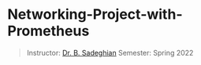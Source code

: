 # Networking-Project-with-Prometheus

> Instructor: [Dr. B. Sadeghian](https://scholar.google.com/citations?user=U_Ex4IIAAAAJ&hl=en)
> Semester: Spring 2022
